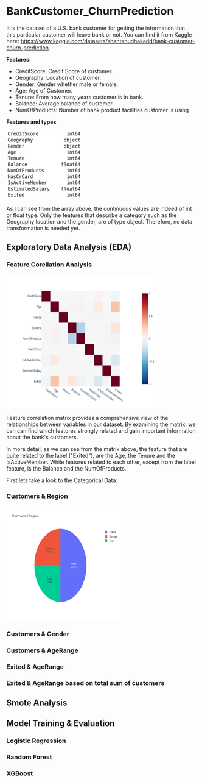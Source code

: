 # BankCustomer_ChurnPrediction


It is the dataset of a U.S. bank customer for getting the information that , this particular customer will leave bank or not. You can find it from Kaggle here: https://www.kaggle.com/datasets/shantanudhakadd/bank-customer-churn-prediction.

**Features:**

- CreditScore: Credit Score of customer.
- Geography: Location of customer.
- Gender: Gender whether male or female.
- Age: Age of Customer.
- Tenure: From how many years customer is in bank.
- Balance: Average balance of customer.
- NumOfProducts: Number of bank product facilities customer is using

**Features and types**

<img src="https://github.com/StefanatouGerasimina/BankCustomer_ChurnPrediction/blob/main/result_images/features_types.png" width="200" height="180">

As I can see from the array above, the continuous values are indeed of int or float type. Only the features that describe a category such as the Geography location and the gender, are of type object. Therefore, no data transformation is needed yet.


## Exploratory Data Analysis (EDA)

### Feature Corellation Analysis

<img src="https://github.com/StefanatouGerasimina/BankCustomer_ChurnPrediction/blob/main/result_images/feature_correlation.png" width="400" height="350">

Feature correlation matrix provides a comprehensive view of the relationships between variables in our dataset.  By examining the matrix, we can can find which features strongly related and gain important information about the bank's customers.

In more detail, as we can see from the matrix above, the feature that are quite related to the label ("Exited"), are the Age, the Tenure and the IsActiveMember. While features related to each other, except from the label feature, is the Balance and the NumOfProducts.

First lets take a look to the Categorical Data:

### Customers & Region
<img src="https://github.com/StefanatouGerasimina/BankCustomer_ChurnPrediction/blob/main/result_images/customers_region_piechart.png" width="300" height="300">

### Customers & Gender


### Customers & AgeRange


### Exited & AgeRange


### Exited & AgeRange based on total sum of customers


## Smote Analysis


## Model Training & Evaluation

### Logistic Regression

### Random Forest

### XGBoost
